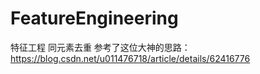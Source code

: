 # FeatureEngineering
特征工程
同元素去重 参考了这位大神的思路：https://blog.csdn.net/u011476718/article/details/62416776
